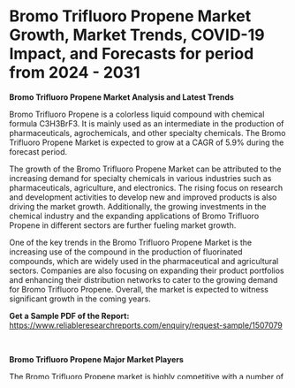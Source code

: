 <p><h1>Bromo Trifluoro Propene Market Growth, Market Trends, COVID-19 Impact, and Forecasts for period from 2024 - 2031</h1></p><p><strong>Bromo Trifluoro Propene Market Analysis and Latest Trends</strong></p>
<p><p>Bromo Trifluoro Propene is a colorless liquid compound with chemical formula C3H3BrF3. It is mainly used as an intermediate in the production of pharmaceuticals, agrochemicals, and other specialty chemicals. The Bromo Trifluoro Propene Market is expected to grow at a CAGR of 5.9% during the forecast period.</p><p>The growth of the Bromo Trifluoro Propene Market can be attributed to the increasing demand for specialty chemicals in various industries such as pharmaceuticals, agriculture, and electronics. The rising focus on research and development activities to develop new and improved products is also driving the market growth. Additionally, the growing investments in the chemical industry and the expanding applications of Bromo Trifluoro Propene in different sectors are further fueling market growth.</p><p>One of the key trends in the Bromo Trifluoro Propene Market is the increasing use of the compound in the production of fluorinated compounds, which are widely used in the pharmaceutical and agricultural sectors. Companies are also focusing on expanding their product portfolios and enhancing their distribution networks to cater to the growing demand for Bromo Trifluoro Propene. Overall, the market is expected to witness significant growth in the coming years.</p></p>
<p><strong>Get a Sample PDF of the Report:&nbsp;</strong> <a href="https://www.reliableresearchreports.com/enquiry/request-sample/1507079">https://www.reliableresearchreports.com/enquiry/request-sample/1507079</a></p>
<p>&nbsp;</p>
<p><strong>Bromo Trifluoro Propene Major Market Players</strong></p>
<p><p>The Bromo Trifluoro Propene market is highly competitive with a number of key players dominating the landscape. Among these players are Skyrun, Beyond Industries (China), Daming Changda, Weihai New Era Chemical, Central Glass, Zhejiang Huanxin Fluoro Material, Capot Chemical, and JiaXing SiCheng Chemical.</p><p>Skyrun is one of the leading companies in the Bromo Trifluoro Propene market, with a strong market presence and a focus on innovation and product development. The company has seen steady growth in recent years, with a strong focus on expanding its global reach and diversifying its product offerings.</p><p>Beyond Industries (China) is another key player in the Bromo Trifluoro Propene market, with a strong focus on research and development and a commitment to sustainability. The company has seen significant growth in recent years, and is expected to continue to expand its market share in the coming years.</p><p>Weihai New Era Chemical is a leading player in the Bromo Trifluoro Propene market, with a strong focus on quality and customer service. The company has seen steady growth in recent years, and is expected to continue to see strong growth in the future.</p><p>In terms of sales revenue, Central Glass and Zhejiang Huanxin Fluoro Material are two key players in the market, with strong sales and a solid market presence. Both companies are expected to see continued growth in the coming years, as demand for Bromo Trifluoro Propene continues to rise.</p><p>Overall, the Bromo Trifluoro Propene market is highly competitive, with a number of key players vying for market share. Companies like Skyrun, Beyond Industries (China), and Weihai New Era Chemical are leading the way in terms of growth and innovation, and are expected to continue to see strong growth in the future.</p></p>
<p>&nbsp;</p>
<p><strong>What Are The Key Opportunities For Bromo Trifluoro Propene Manufacturers?</strong></p>
<p><p>The Bromo Trifluoro Propene market is witnessing significant growth due to its wide range of applications in industries such as pharmaceuticals, agriculture, and chemical manufacturing. The market is expected to continue its upward trajectory in the coming years, driven by factors such as increasing demand for specialty chemicals, technological advancements, and growing awareness about the benefits of using Bromo Trifluoro Propene. Key players in the market are focusing on strategic collaborations, product innovations, and expanding their presence in emerging markets to capitalize on the growing opportunities. Overall, the future outlook for the Bromo Trifluoro Propene market looks promising with sustained growth expected.</p></p>
<p><strong>Inquire or Share Your Questions If Any Before Purchasing This Report:</strong> <a href="https://www.reliableresearchreports.com/enquiry/pre-order-enquiry/1507079">https://www.reliableresearchreports.com/enquiry/pre-order-enquiry/1507079</a></p>
<p>&nbsp;</p>
<p><strong>Market Segmentation</strong></p>
<p><strong>The Bromo Trifluoro Propene Market Analysis by types is segmented into:</strong></p>
<p><ul><li>Pharmaceutical Grade</li><li>Industrial Grade</li></ul></p>
<p><p>Bromo Trifluoro Propene is classified into two main market types: Pharmaceutical Grade and Industrial Grade. Pharmaceutical Grade Bromo Trifluoro Propene is specially formulated and manufactured to meet the strict quality and purity standards required for use in pharmaceutical products. On the other hand, Industrial Grade Bromo Trifluoro Propene is designed for general industrial applications where high purity levels are not necessarily a priority. While both grades serve specific purposes in different sectors, Pharmaceutical Grade commands a higher price due to its stringent quality control measures.</p></p>
<p><strong>Purchase this Report:&nbsp;</strong><a href="https://www.reliableresearchreports.com/purchase/1507079">https://www.reliableresearchreports.com/purchase/1507079</a></p>
<p>&nbsp;</p>
<p><strong>The Bromo Trifluoro Propene Market Industry Research by Application is segmented into:</strong></p>
<p><ul><li>Aerospace</li><li>Automobile</li><li>Pharmaceutical</li></ul></p>
<p><p>Bromo Trifluoro Propene, commonly used in aerospace, automobile, and pharmaceutical industries, serves various purposes in these markets. In the aerospace sector, it is used in manufacturing components for aircraft due to its heat and chemical resistance properties. In the automobile industry, it is utilized for producing high-performance materials such as tires and coatings. In the pharmaceutical sector, it is employed in the synthesis of complex molecules and drug development processes. Overall, Bromo Trifluoro Propene plays a crucial role in enhancing product performance and functionality in these industries.</p></p>
<p>&nbsp;</p>
<p><strong>In terms of Region, the Bromo Trifluoro Propene Market Players available by Region are:</strong></p>
<p>
    <p> <strong> North America: </strong>
        <ul>
            <li>United States</li>
            <li>Canada</li>
        </ul>
        </p> 
    <p> <strong> Europe: </strong>
        <ul>
            <li>Germany</li>
            <li>France</li>
            <li>U.K.</li>
            <li>Italy</li>
            <li>Russia</li>
        </ul>
        </p> 
    <p> <strong> Asia-Pacific: </strong>
        <ul>
            <li>China</li>
            <li>Japan</li>
            <li>South Korea</li>
            <li>India</li>
            <li>Australia</li>
            <li>China Taiwan</li>
            <li>Indonesia</li>
            <li>Thailand</li>
            <li>Malaysia</li>
        </ul>
        </p> 
    <p> <strong> Latin America: </strong>
        <ul>
            <li>Mexico</li>
            <li>Brazil</li>
            <li>Argentina Korea</li>
            <li>Colombia</li>
        </ul>
        </p> 
    <p> <strong> Middle East & Africa: </strong>
        <ul>
            <li>Turkey</li>
            <li>Saudi</li>
            <li>Arabia</li>
            <li>UAE</li>
            <li>Korea</li>
        </ul>
    </p>
    </p>
<p><p>The Bromo Trifluoro Propene market is expected to witness significant growth in regions such as North America, Asia Pacific, Europe, USA, and China. Among these regions, China is projected to dominate the market with a market share of XX%, followed by North America with a market share of XX% and Europe with a market share of XX%. The growth in these regions can be attributed to increasing demand from various end-use industries such as pharmaceuticals, agrochemicals, and others.</p></p>
<p><strong>Purchase this Report: </strong><a href="https://www.reliableresearchreports.com/purchase/1507079">https://www.reliableresearchreports.com/purchase/1507079</a></p>
<p>&nbsp;<strong>Get a Sample PDF of the Report:&nbsp;&nbsp;</strong><a href="https://www.reliableresearchreports.com/enquiry/request-sample/1507079">https://www.reliableresearchreports.com/enquiry/request-sample/1507079</a></p>
<p><strong></strong></p>
<p><p><a href="https://medium.com/@bethelokon998/fountain-dispenser-market-analysis-and-sze-forecasted-for-period-from-2024-to-2031-87a313e68901">Fountain Dispenser Market</a></p><p><a href="https://medium.com/@bethelokon998/industrial-generator-market-insights-into-market-cagr-market-trends-and-growth-strategies-5a8b26b13208">Industrial Generator Market</a></p><p><a href="https://medium.com/@bethelokon998/industrial-air-filter-market-furnishes-information-on-market-share-market-trends-and-market-16f9fde8954d">Industrial Air Filter Market</a></p><p><a href="https://medium.com/p/d597c5f1da20/edit">Ultrasonic Cleaners Market</a></p><p><a href="https://medium.com/p/fa22795466e2/edit">Dispenser System Market</a></p></p>